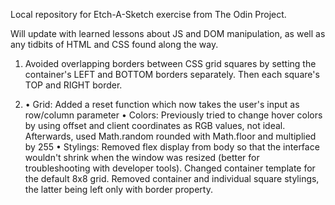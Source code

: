 Local repository for Etch-A-Sketch exercise from The Odin Project.

Will update with learned lessons about JS and DOM manipulation, as well as any tidbits of HTML and CSS found along the way.

1. Avoided overlapping borders between CSS grid squares by setting the container's LEFT and BOTTOM borders separately. Then each square's TOP and RIGHT border.

2. • Grid: Added a reset function which now takes the user's input as row/column parameter
   • Colors: Previously tried to change hover colors by using offset and client coordinates as RGB values, not ideal. Afterwards, used Math.random rounded with Math.floor and multiplied by 255
   • Stylings: Removed flex display from body so that the interface wouldn't shrink when the window was resized (better for troubleshooting with developer tools). Changed container template for the default 8x8 grid. Removed container and individual square stylings, the latter being left only with border property.